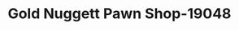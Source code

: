 ---
f_zip-code: 79045
f_state-code: TX
title: Gold Nuggett Pawn Shop-19048
f_phone: 806-364-8386
f_city-only: Hereford
f_address: 211 South 25 Mile Avenue Hereford
f_location-unique-id: '19048'
slug: gold-nuggett-pawn-shop-19048
updated-on: '2024-05-30T13:46:58.046Z'
created-on: '2024-05-30T13:36:59.803Z'
published-on: '2024-05-30T13:54:32.469Z'
f_city-state: cms/city/hereford-tx.md
f_company: cms/company/gold-nuggett-pawn-shop.md
f_state: cms/state/texas.md
layout: '[payday-loan].html'
tags: payday-loan
---